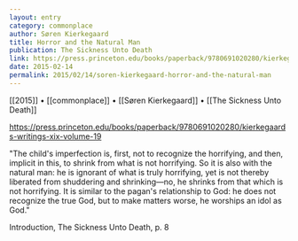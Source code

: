 ```yaml
---
layout: entry
category: commonplace
author: Søren Kierkegaard
title: Horror and the Natural Man
publication: The Sickness Unto Death
link: https://press.princeton.edu/books/paperback/9780691020280/kierkegaards-writings-xix-volume-19
date: 2015-02-14
permalink: 2015/02/14/soren-kierkegaard-horror-and-the-natural-man
---
```


[[2015]] • [[commonplace]] • [[Søren Kierkegaard]] • [[The Sickness Unto Death]]

https://press.princeton.edu/books/paperback/9780691020280/kierkegaards-writings-xix-volume-19

"The child's imperfection is, first, not to recognize the horrifying, and then, implicit in this, to shrink from what is not horrifying. So it is also with the natural man: he is ignorant of what is truly horrifying, yet is not thereby liberated from shuddering and shrinking—no, he shrinks from that which is not horrifying. It is similar to the pagan's relationship to God: he does not recognize the true God, but to make matters worse, he worships an idol as God."

Introduction, The Sickness Unto Death, p. 8
